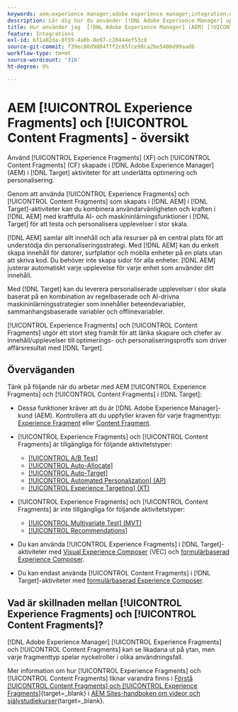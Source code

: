 ```yaml
---
keywords: aem;experience manager;adobe experience manager;integration;experience fragments;content fragments
description: Lär dig hur du använder [!DNL Adobe Experience Manager] upplevelse och innehållsfragment i [!DNL Adobe Target] aktiviteter.
title: Hur använder jag  [!DNL Adobe Experience Manager] (AEM) [!UICONTROL Experience Fragments] och [!UICONTROL Content Fragments]?
feature: Integrations
exl-id: 6f1a02da-8f59-4a8b-8e97-c20444ef53c8
source-git-commit: f39ec80d9804fff2c65fce98ca2be5400d99aad0
workflow-type: tm+mt
source-wordcount: '316'
ht-degree: 0%

---
```


# AEM [!UICONTROL Experience Fragments] och [!UICONTROL Content Fragments] - översikt

Använd [!UICONTROL Experience Fragments] (XF) och [!UICONTROL Content Fragments] (CF) skapade i [!DNL Adobe Experience Manager] (AEM) i [!DNL Target] aktiviteter för att underlätta optimering och personalisering.

Genom att använda [!UICONTROL Experience Fragments] och [!UICONTROL Content Fragments] som skapats i [!DNL AEM] i [!DNL Target]-aktiviteter kan du kombinera användarvänligheten och kraften i [!DNL AEM] med kraftfulla AI- och maskininlärningsfunktioner i [!DNL Target] för att testa och personalisera upplevelser i stor skala.

[!DNL AEM] samlar allt innehåll och alla resurser på en central plats för att understödja din personaliseringsstrategi. Med [!DNL AEM] kan du enkelt skapa innehåll för datorer, surfplattor och mobila enheter på en plats utan att skriva kod. Du behöver inte skapa sidor för alla enheter. [!DNL AEM] justerar automatiskt varje upplevelse för varje enhet som använder ditt innehåll.

Med [!DNL Target] kan du leverera personaliserade upplevelser i stor skala baserat på en kombination av regelbaserade och AI-drivna maskininlärningsstrategier som innehåller beteendevariabler, sammanhangsbaserade variabler och offlinevariabler.

[!UICONTROL Experience Fragments] och [!UICONTROL Content Fragments] utgör ett stort steg framåt för att länka skapare och chefer av innehåll/upplevelser till optimerings- och personaliseringsproffs som driver affärsresultat med [!DNL Target].

## Överväganden

Tänk på följande när du arbetar med AEM [!UICONTROL Experience Fragments] och [!UICONTROL Content Fragments] i [!DNL Target]:
* Dessa funktioner kräver att du är [!DNL Adobe Experience Manager]-kund (AEM). Kontrollera att du uppfyller kraven för varje fragmenttyp: [Experience Fragment](/help/main/c-integrating-target-with-mac/aem/experience-fragments-aem.md#requirements) eller [Content Fragment](/help/main/c-integrating-target-with-mac/aem/content-fragments-aem.md#requirements).
* [!UICONTROL Experience Fragments] och [!UICONTROL Content Fragments] är tillgängliga för följande aktivitetstyper:

   * [[!UICONTROL A/B Test]](/help/main/c-activities/t-test-ab/test-ab.md)
   * [[!UICONTROL Auto-Allocate]](/help/main/c-activities/automated-traffic-allocation/automated-traffic-allocation.md)
   * [[!UICONTROL Auto-Target]](/help/main/c-activities/auto-target/auto-target-to-optimize.md)
   * [[!UICONTROL Automated Personalization] (AP)](/help/main/c-activities/t-automated-personalization/automated-personalization.md)
   * [[!UICONTROL Experience Targeting] (XT)](/help/main/c-activities/t-experience-target/experience-target.md)

* [!UICONTROL Experience Fragments] och [!UICONTROL Content Fragments] är inte tillgängliga för följande aktivitetstyper:

   * [[!UICONTROL Multivariate Test] (MVT)](/help/main/c-activities/c-multivariate-testing/multivariate-testing.md)
   * [[!UICONTROL Recommendations]](/help/main/c-recommendations/recommendations.md)

* Du kan använda [!UICONTROL Experience Fragments] i [!DNL Target]-aktiviteter med [Visual Experience Composer](/help/main/c-experiences/c-visual-experience-composer/visual-experience-composer.md) (VEC) och [formulärbaserad Experience Composer](/help/main/c-experiences/form-experience-composer.md).
* Du kan endast använda [!UICONTROL Content Fragments] i [!DNL Target]-aktiviteter med [formulärbaserad Experience Composer](/help/main/c-experiences/form-experience-composer.md).

## Vad är skillnaden mellan [!UICONTROL Experience Fragments] och [!UICONTROL Content Fragments]?

[!DNL Adobe Experience Manager] [!UICONTROL Experience Fragments] och [!UICONTROL Content Fragments] kan se likadana ut på ytan, men varje fragmenttyp spelar nyckelroller i olika användningsfall.

Mer information om hur [!UICONTROL Experience Fragments] och [!UICONTROL Content Fragments] liknar varandra finns i [Förstå [!UICONTROL Content Fragments] och [!UICONTROL Experience Fragments]](https://experienceleague.adobe.com/docs/experience-manager-learn/sites/content-fragments/understand-content-fragments-and-experience-fragments.html?lang=sv-SE){target=_blank} i [AEM Sites-handboken om videor och självstudiekurser](https://experienceleague.adobe.com/docs/experience-manager-learn/sites/overview.html?lang=sv-SE){target=_blank}.
